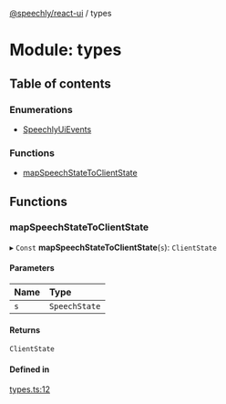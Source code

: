 [@speechly/react-ui](../README.md) / types

# Module: types

## Table of contents

### Enumerations

- [SpeechlyUiEvents](../enums/types.SpeechlyUiEvents.md)

### Functions

- [mapSpeechStateToClientState](types.md#mapspeechstatetoclientstate)

## Functions

### mapSpeechStateToClientState

▸ `Const` **mapSpeechStateToClientState**(`s`): `ClientState`

#### Parameters

| Name | Type |
| :------ | :------ |
| `s` | `SpeechState` |

#### Returns

`ClientState`

#### Defined in

[types.ts:12](https://github.com/speechly/react-ui/blob/b0ff445/src/types.ts#L12)
